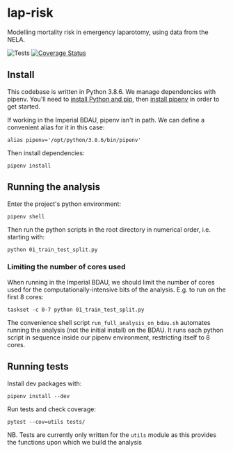 # lap-risk

Modelling mortality risk in emergency laparotomy, using data from the NELA.

![Tests](https://github.com/finncatling/lap-risk/workflows/Tests/badge.svg)
[![Coverage Status](https://coveralls.io/repos/github/finncatling/lap-risk/badge.svg?t=H4at4E)](https://coveralls.io/github/finncatling/lap-risk)

## Install

This codebase is written in Python 3.8.6. We manage dependencies with pipenv. You'll need to [install Python and pip](https://pipenv-fork.readthedocs.io/en/latest/install.html#make-sure-you-ve-got-python-pip), then [install pipenv](https://pipenv-fork.readthedocs.io/en/latest/install.html#installing-pipenv) in order to get started.

If working in the Imperial BDAU, pipenv isn't in path. We can define a convenient alias for it in this case:

```console
alias pipenv='/opt/python/3.8.6/bin/pipenv'
```

Then install dependencies:

```console
pipenv install
```

## Running the analysis

Enter the project's python environment:

```console
pipenv shell
```

Then run the python scripts in the root directory in numerical order, i.e. starting with:

```console
python 01_train_test_split.py
```

### Limiting the number of cores used

When running in the Imperial BDAU, we should limit the number of cores used for the computationally-intensive bits of the analysis. E.g. to run on the first 8 cores:

```console
taskset -c 0-7 python 01_train_test_split.py
```

The convenience shell script `run_full_analysis_on_bdau.sh` automates running the analysis (not the initial install) on the BDAU. It runs each python script in sequence inside our pipenv environment, restricting itself to 8 cores. 

## Running tests

Install dev packages with:

```console
pipenv install --dev 
```

Run tests and check coverage:

```console
pytest --cov=utils tests/ 
```

NB. Tests are currently only written for the `utils` module as this provides the functions upon which we build the analysis